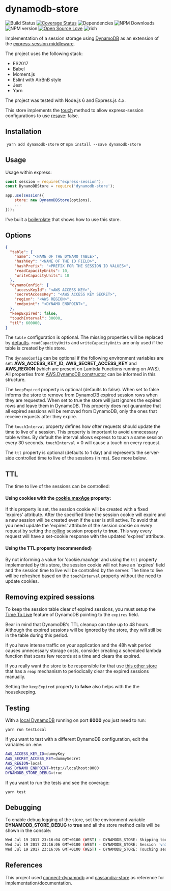 dynamodb-store
===============
![Build Status](https://travis-ci.org/rafaelrpinto/dynamodb-store.svg?branch=master) [![Coverage Status](https://coveralls.io/repos/github/rafaelrpinto/dynamodb-store/badge.svg?branch=master)](https://coveralls.io/github/rafaelrpinto/dynamodb-store?branch=master) ![Dependencies](https://david-dm.org/rafaelrpinto/dynamodb-store.svg) ![NPM Downloads](https://img.shields.io/npm/dt/dynamodb-store.svg) ![NPM version](https://img.shields.io/npm/v/dynamodb-store.svg) [![Open Source Love](https://badges.frapsoft.com/os/v1/open-source.png?v=103)](https://github.com/ellerbrock/open-source-badges/) ![rich](https://img.shields.io/badge/Become%20a%20millionaire-failing-red.svg)


Implementation of a session storage using [DynamoDB](https://aws.amazon.com/dynamodb/)
as an extension of the [express-session middleware](https://github.com/expressjs/session).

The project uses the following stack:

- ES2017
- Babel
- Moment.js
- Eslint with AirBnB style
- Jest
- Yarn

The project was tested with Node.js 6 and Express.js 4.x.

This store implements the [touch](https://github.com/expressjs/session#storetouchsid-session-callback) method to allow express-session configurations to use [resave](https://github.com/expressjs/session#resave): false.

## Installation
​
`yarn add dynamodb-store`
or
`npm install --save dynamodb-store`


## Usage

Usage within express:

```javascript
const session = require("express-session");
const DynamoDBStore = require('dynamodb-store');

app.use(session({
    store: new DynamoDBStore(options),
    ...
}));
```
I've built a [boilerplate](https://github.com/rafaelrpinto/aws-lambda-stateful-express-boilerplate) that shows how to use this store.

## Options

```json
{
  "table": {
    "name": "<NAME OF THE DYNAMO TABLE>",
    "hashKey": "<NAME OF THE ID FIELD>",
    "hashPrefix": "<PREFIX FOR THE SESSION ID VALUES>",
    "readCapacityUnits": 10,
    "writeCapacityUnits": 10
  },
  "dynamoConfig": {
    "accessKeyId": "<AWS ACCESS KEY>",
    "secretAccessKey": "<AWS ACCESS KEY SECRET>",
    "region": "<AWS REGION>",
    "endpoint": "<DYNAMO ENDPOINT>",
  },
  "keepExpired": false,
  "touchInterval": 30000,
  "ttl": 600000,
}
```

The `table` configuration is optional. The missing properties will be replaced by [defaults](https://github.com/rafaelrpinto/dynamodb-store/blob/master/lib/constants.js). `readCapacityUnits` and `writeCapacityUnits` are only used if the table is created by this store.

The `dynamoConfig` can be optional if the following environment variables are set: **AWS_ACCESS_KEY_ID**, **AWS_SECRET_ACCESS_KEY** and **AWS_REGION** (which are present on Lambda Functions running on AWS). All properties from [AWS.DynamoDB constructor](https://docs.aws.amazon.com/AWSJavaScriptSDK/latest/AWS/DynamoDB.html#constructor-property) can be informed in this structure.

The `keepExpired` property is optional (defaults to false). When set to false informs the store to remove from DynamoDB expired session rows when they are requested. When set to true the store will just ignores the expired rows and leave them in DynamoDB. This property does not guarantee that all expired sessions will be removed from DynamoDB, only the ones that receive requests after they expire.

The `touchInterval` property defines how ofter requests should update the time to live of a session. This property is important to avoid unnecessary table writes. By default the interval allows express to touch a same session every 30 seconds. `touchInterval` = 0 will cause a touch on every request.

The `ttl` property is optional (defaults to 1 day) and represents the server-side controlled time to live of the sessions (in ms). See more below.

## TTL

The time to live of the sessions can be controlled:

#### Using cookies with the [cookie.maxAge](https://github.com/expressjs/session#cookiemaxage) property:

If this property is set, the session cookie will be created with a fixed 'expires' attribute. After the specified time the session cookie will expire and a new session will be created even if the user is still active. To avoid that you need update the 'expires' attribute of the session cookie on every request by setting the [rolling](https://github.com/expressjs/session#rolling) session property to **true**. This way every request will have a set-cookie response with the updated 'expires' attribute.

#### Using the TTL property (recommended)

By not informing a value for 'cookie.maxAge' and using the `ttl` property implemented by this store, the session cookie will not have an 'expires' field and the session time to live will be controlled by the server. The time to live will be refreshed based on the `touchInterval` property without the need to update cookies.

## Removing expired sessions

To keep the session table clear of expired sessions, you must setup the [Time To Live](https://docs.aws.amazon.com/amazondynamodb/latest/developerguide/TTL.html) feature of DynamoDB pointing to the `expires` field.

Bear in mind that DynamoDB's TTL cleanup can take up to 48 hours. Although the expired sessions will be ignored by the store, they will still be in the table during this period.

If you have intense traffic on your application and the 48h wait period causes unnecessary storage costs, consider creating a scheduled lambda function that scans few records at a time and clears the expired.

If you really want the store to be responsible for that use [this other store](https://github.com/ca98am79/connect-dynamodb) that has a `reap` mechanism to periodically clear the expired sessions manually.

Setting the `keepExpired` property to **false** also helps with the the housekeeping.

## Testing

With a [local DynamoDB](https://docs.aws.amazon.com/amazondynamodb/latest/developerguide/DynamoDBLocal.html) running on port **8000** you just need to run:

`yarn run testLocal`

If you want to test with a different DynamoDB configuration, edit the variables on .env:

```bash
AWS_ACCESS_KEY_ID=dummyKey
AWS_SECRET_ACCESS_KEY=dummySecret
AWS_REGION=local
AWS_DYNAMO_ENDPOINT=http://localhost:8000
DYNAMODB_STORE_DEBUG=true
```

If you want to run the tests and see the coverage:

`yarn test`

## Debugging

To enable debug logging of the store, set the environment variable **DYNAMODB_STORE_DEBUG** to **true** and all the store method calls will be shown in the console:

```bash
Wed Jul 19 2017 23:16:04 GMT+0100 (WEST) - DYNAMODB_STORE: Skipping touch of session 'vn31s3sl3k5fHiHs1saMXNEyb_hEp1KS'
Wed Jul 19 2017 23:16:06 GMT+0100 (WEST) - DYNAMODB_STORE: Session 'vn31s3sl3k5fHiHs1saMXNEyb_hEp1KS' found {"csrfSecret":"ZeYyyZyHv1rADky_hmiYt40e","cookie":{"path":"/","expires":null,"_expires":null,"data":{"path":"/","expires":null,"httpOnly":true,"secure":true,"originalMaxAge":null,"sameSite":true},"maxAge":null,"sameSite":true,"httpOnly":true,"secure":true,"originalMaxAge":null},"updated":1500502536135,"user":{"firstName":"Shaylee","lastName":"Robel","avatar":"https://s3.amazonaws.com/uifaces/faces/twitter/yassiryahya/128.jpg"}}
Wed Jul 19 2017 23:16:06 GMT+0100 (WEST) - DYNAMODB_STORE: Touching session 'vn31s3sl3k5fHiHs1saMXNEyb_hEp1KS'
```

## References

This project used [connect-dynamodb](https://github.com/ca98am79/connect-dynamodb) and [cassandra-store](https://github.com/webcc/cassandra-store) as reference for implementation/documentation.
